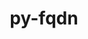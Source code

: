 ---
title: "py-fqdn"
layout: cache
categories: [package, develop]
meta: {"versions": ["1.5.1"], "compilers": ["gcc@=11.1.0", "gcc@=11.4.0", "gcc@=9.4.0"], "oss": ["ubuntu20.04"], "platforms": ["linux"], "targets": ["aarch64", "neoverse_v1", "ppc64le", "x86_64_v3"], "stacks": ["data-vis-sdk", "e4s", "e4s-arm", "e4s-neoverse_v1", "e4s-power", "root"], "num_specs": 37, "num_specs_by_stack": {"e4s-arm": 8, "root": 37, "e4s-neoverse_v1": 6, "e4s-power": 8, "data-vis-sdk": 7, "e4s": 8}}
spec_details: [{"hash": "xj4sifzkybrqbotomauxoxebxbogponq", "compiler": "gcc@=11.4.0", "versions": ["1.5.1"], "os": "ubuntu20.04", "platform": "linux", "target": "aarch64", "variants": ["build_system=python_pip"], "stacks": ["e4s-arm", "root"], "size": "-", "tarball": "https://binaries.spack.io/develop/build_cache/linux-ubuntu20.04-aarch64/gcc-11.4.0/py-fqdn-1.5.1/linux-ubuntu20.04-aarch64-gcc-11.4.0-py-fqdn-1.5.1-xj4sifzkybrqbotomauxoxebxbogponq.spack"}, {"hash": "o3mxly6nt3iwhu3nefpu3hw7jzzkqzij", "compiler": "gcc@=11.4.0", "versions": ["1.5.1"], "os": "ubuntu20.04", "platform": "linux", "target": "aarch64", "variants": ["build_system=python_pip"], "stacks": ["e4s-arm", "root"], "size": "-", "tarball": "https://binaries.spack.io/develop/build_cache/linux-ubuntu20.04-aarch64/gcc-11.4.0/py-fqdn-1.5.1/linux-ubuntu20.04-aarch64-gcc-11.4.0-py-fqdn-1.5.1-o3mxly6nt3iwhu3nefpu3hw7jzzkqzij.spack"}, {"hash": "zrwfysgtdf6a6h5c5qpgolm2nmeyh7zo", "compiler": "gcc@=11.4.0", "versions": ["1.5.1"], "os": "ubuntu20.04", "platform": "linux", "target": "aarch64", "variants": ["build_system=python_pip"], "stacks": ["e4s-arm", "root"], "size": "-", "tarball": "https://binaries.spack.io/develop/build_cache/linux-ubuntu20.04-aarch64/gcc-11.4.0/py-fqdn-1.5.1/linux-ubuntu20.04-aarch64-gcc-11.4.0-py-fqdn-1.5.1-zrwfysgtdf6a6h5c5qpgolm2nmeyh7zo.spack"}, {"hash": "m4fuopfuiafm3n2geyvjuaiqhs2ulsto", "compiler": "gcc@=11.4.0", "versions": ["1.5.1"], "os": "ubuntu20.04", "platform": "linux", "target": "aarch64", "variants": ["build_system=python_pip"], "stacks": ["e4s-arm", "root"], "size": "-", "tarball": "https://binaries.spack.io/develop/build_cache/linux-ubuntu20.04-aarch64/gcc-11.4.0/py-fqdn-1.5.1/linux-ubuntu20.04-aarch64-gcc-11.4.0-py-fqdn-1.5.1-m4fuopfuiafm3n2geyvjuaiqhs2ulsto.spack"}, {"hash": "ah6w2qrl42ittv2uwwtskordhowuddp6", "compiler": "gcc@=11.4.0", "versions": ["1.5.1"], "os": "ubuntu20.04", "platform": "linux", "target": "aarch64", "variants": ["build_system=python_pip"], "stacks": ["e4s-arm", "root"], "size": "-", "tarball": "https://binaries.spack.io/develop/build_cache/linux-ubuntu20.04-aarch64/gcc-11.4.0/py-fqdn-1.5.1/linux-ubuntu20.04-aarch64-gcc-11.4.0-py-fqdn-1.5.1-ah6w2qrl42ittv2uwwtskordhowuddp6.spack"}, {"hash": "6ecyqkbu7tjf2i4wrevta4jxnx22udwr", "compiler": "gcc@=11.4.0", "versions": ["1.5.1"], "os": "ubuntu20.04", "platform": "linux", "target": "aarch64", "variants": ["build_system=python_pip"], "stacks": ["e4s-arm", "root"], "size": "-", "tarball": "https://binaries.spack.io/develop/build_cache/linux-ubuntu20.04-aarch64/gcc-11.4.0/py-fqdn-1.5.1/linux-ubuntu20.04-aarch64-gcc-11.4.0-py-fqdn-1.5.1-6ecyqkbu7tjf2i4wrevta4jxnx22udwr.spack"}, {"hash": "mydhaxinrlb4v25soujw7fch5h6bwkpw", "compiler": "gcc@=11.4.0", "versions": ["1.5.1"], "os": "ubuntu20.04", "platform": "linux", "target": "aarch64", "variants": ["build_system=python_pip"], "stacks": ["e4s-arm", "root"], "size": "-", "tarball": "https://binaries.spack.io/develop/build_cache/linux-ubuntu20.04-aarch64/gcc-11.4.0/py-fqdn-1.5.1/linux-ubuntu20.04-aarch64-gcc-11.4.0-py-fqdn-1.5.1-mydhaxinrlb4v25soujw7fch5h6bwkpw.spack"}, {"hash": "kvicrcadhtdrgbxh5z7zobp2qs4lphl4", "compiler": "gcc@=11.4.0", "versions": ["1.5.1"], "os": "ubuntu20.04", "platform": "linux", "target": "aarch64", "variants": ["build_system=python_pip"], "stacks": ["e4s-arm", "root"], "size": "-", "tarball": "https://binaries.spack.io/develop/build_cache/linux-ubuntu20.04-aarch64/gcc-11.4.0/py-fqdn-1.5.1/linux-ubuntu20.04-aarch64-gcc-11.4.0-py-fqdn-1.5.1-kvicrcadhtdrgbxh5z7zobp2qs4lphl4.spack"}, {"hash": "s6gpcoeklg4nqxzbli5kolqdzncdbgf4", "compiler": "gcc@=11.4.0", "versions": ["1.5.1"], "os": "ubuntu20.04", "platform": "linux", "target": "neoverse_v1", "variants": ["build_system=python_pip"], "stacks": ["e4s-neoverse_v1", "root"], "size": "-", "tarball": "https://binaries.spack.io/develop/build_cache/linux-ubuntu20.04-neoverse_v1/gcc-11.4.0/py-fqdn-1.5.1/linux-ubuntu20.04-neoverse_v1-gcc-11.4.0-py-fqdn-1.5.1-s6gpcoeklg4nqxzbli5kolqdzncdbgf4.spack"}, {"hash": "hcpgbbxefqaieqldzs5myngtw5ogkojg", "compiler": "gcc@=11.4.0", "versions": ["1.5.1"], "os": "ubuntu20.04", "platform": "linux", "target": "neoverse_v1", "variants": ["build_system=python_pip"], "stacks": ["e4s-neoverse_v1", "root"], "size": "-", "tarball": "https://binaries.spack.io/develop/build_cache/linux-ubuntu20.04-neoverse_v1/gcc-11.4.0/py-fqdn-1.5.1/linux-ubuntu20.04-neoverse_v1-gcc-11.4.0-py-fqdn-1.5.1-hcpgbbxefqaieqldzs5myngtw5ogkojg.spack"}, {"hash": "mshkbe4tcbzqckc7sfeyyml2yb5lcynx", "compiler": "gcc@=11.4.0", "versions": ["1.5.1"], "os": "ubuntu20.04", "platform": "linux", "target": "neoverse_v1", "variants": ["build_system=python_pip"], "stacks": ["e4s-neoverse_v1", "root"], "size": "-", "tarball": "https://binaries.spack.io/develop/build_cache/linux-ubuntu20.04-neoverse_v1/gcc-11.4.0/py-fqdn-1.5.1/linux-ubuntu20.04-neoverse_v1-gcc-11.4.0-py-fqdn-1.5.1-mshkbe4tcbzqckc7sfeyyml2yb5lcynx.spack"}, {"hash": "tn3murwjbdjrbs6cr46ldsg3fugworl7", "compiler": "gcc@=11.4.0", "versions": ["1.5.1"], "os": "ubuntu20.04", "platform": "linux", "target": "neoverse_v1", "variants": ["build_system=python_pip"], "stacks": ["e4s-neoverse_v1", "root"], "size": "-", "tarball": "https://binaries.spack.io/develop/build_cache/linux-ubuntu20.04-neoverse_v1/gcc-11.4.0/py-fqdn-1.5.1/linux-ubuntu20.04-neoverse_v1-gcc-11.4.0-py-fqdn-1.5.1-tn3murwjbdjrbs6cr46ldsg3fugworl7.spack"}, {"hash": "73xrcjub7oxjohwwgulnqhoykvatusb6", "compiler": "gcc@=11.4.0", "versions": ["1.5.1"], "os": "ubuntu20.04", "platform": "linux", "target": "neoverse_v1", "variants": ["build_system=python_pip"], "stacks": ["e4s-neoverse_v1", "root"], "size": "-", "tarball": "https://binaries.spack.io/develop/build_cache/linux-ubuntu20.04-neoverse_v1/gcc-11.4.0/py-fqdn-1.5.1/linux-ubuntu20.04-neoverse_v1-gcc-11.4.0-py-fqdn-1.5.1-73xrcjub7oxjohwwgulnqhoykvatusb6.spack"}, {"hash": "pp3namkyx6fpvq2mwnqbawfadxnizeii", "compiler": "gcc@=11.4.0", "versions": ["1.5.1"], "os": "ubuntu20.04", "platform": "linux", "target": "neoverse_v1", "variants": ["build_system=python_pip"], "stacks": ["e4s-neoverse_v1", "root"], "size": "-", "tarball": "https://binaries.spack.io/develop/build_cache/linux-ubuntu20.04-neoverse_v1/gcc-11.4.0/py-fqdn-1.5.1/linux-ubuntu20.04-neoverse_v1-gcc-11.4.0-py-fqdn-1.5.1-pp3namkyx6fpvq2mwnqbawfadxnizeii.spack"}, {"hash": "jyq64ds6m2ah444lm2rc7ocnuesenjsj", "compiler": "gcc@=9.4.0", "versions": ["1.5.1"], "os": "ubuntu20.04", "platform": "linux", "target": "ppc64le", "variants": ["build_system=python_pip"], "stacks": ["e4s-power", "root"], "size": "-", "tarball": "https://binaries.spack.io/develop/build_cache/linux-ubuntu20.04-ppc64le/gcc-9.4.0/py-fqdn-1.5.1/linux-ubuntu20.04-ppc64le-gcc-9.4.0-py-fqdn-1.5.1-jyq64ds6m2ah444lm2rc7ocnuesenjsj.spack"}, {"hash": "2zf7c4up62yzpv4aaaqz3ie4vlcwrcou", "compiler": "gcc@=9.4.0", "versions": ["1.5.1"], "os": "ubuntu20.04", "platform": "linux", "target": "ppc64le", "variants": ["build_system=python_pip"], "stacks": ["e4s-power", "root"], "size": "-", "tarball": "https://binaries.spack.io/develop/build_cache/linux-ubuntu20.04-ppc64le/gcc-9.4.0/py-fqdn-1.5.1/linux-ubuntu20.04-ppc64le-gcc-9.4.0-py-fqdn-1.5.1-2zf7c4up62yzpv4aaaqz3ie4vlcwrcou.spack"}, {"hash": "7frzlbegfy7xtyihpimctihalsabu3qn", "compiler": "gcc@=9.4.0", "versions": ["1.5.1"], "os": "ubuntu20.04", "platform": "linux", "target": "ppc64le", "variants": ["build_system=python_pip"], "stacks": ["e4s-power", "root"], "size": "-", "tarball": "https://binaries.spack.io/develop/build_cache/linux-ubuntu20.04-ppc64le/gcc-9.4.0/py-fqdn-1.5.1/linux-ubuntu20.04-ppc64le-gcc-9.4.0-py-fqdn-1.5.1-7frzlbegfy7xtyihpimctihalsabu3qn.spack"}, {"hash": "fpvzcgr2d5fcjuhd7amtyx7kzokdlqem", "compiler": "gcc@=9.4.0", "versions": ["1.5.1"], "os": "ubuntu20.04", "platform": "linux", "target": "ppc64le", "variants": ["build_system=python_pip"], "stacks": ["e4s-power", "root"], "size": "-", "tarball": "https://binaries.spack.io/develop/build_cache/linux-ubuntu20.04-ppc64le/gcc-9.4.0/py-fqdn-1.5.1/linux-ubuntu20.04-ppc64le-gcc-9.4.0-py-fqdn-1.5.1-fpvzcgr2d5fcjuhd7amtyx7kzokdlqem.spack"}, {"hash": "65552x3wntcc52fsiwppb4jwoaownz5d", "compiler": "gcc@=9.4.0", "versions": ["1.5.1"], "os": "ubuntu20.04", "platform": "linux", "target": "ppc64le", "variants": ["build_system=python_pip"], "stacks": ["e4s-power", "root"], "size": "-", "tarball": "https://binaries.spack.io/develop/build_cache/linux-ubuntu20.04-ppc64le/gcc-9.4.0/py-fqdn-1.5.1/linux-ubuntu20.04-ppc64le-gcc-9.4.0-py-fqdn-1.5.1-65552x3wntcc52fsiwppb4jwoaownz5d.spack"}, {"hash": "cklrlww55kpcp6trbmkh42zad22vo374", "compiler": "gcc@=9.4.0", "versions": ["1.5.1"], "os": "ubuntu20.04", "platform": "linux", "target": "ppc64le", "variants": ["build_system=python_pip"], "stacks": ["e4s-power", "root"], "size": "-", "tarball": "https://binaries.spack.io/develop/build_cache/linux-ubuntu20.04-ppc64le/gcc-9.4.0/py-fqdn-1.5.1/linux-ubuntu20.04-ppc64le-gcc-9.4.0-py-fqdn-1.5.1-cklrlww55kpcp6trbmkh42zad22vo374.spack"}, {"hash": "ipynz22w7tinmp6xlkihfwtmr5rto72p", "compiler": "gcc@=9.4.0", "versions": ["1.5.1"], "os": "ubuntu20.04", "platform": "linux", "target": "ppc64le", "variants": ["build_system=python_pip"], "stacks": ["e4s-power", "root"], "size": "-", "tarball": "https://binaries.spack.io/develop/build_cache/linux-ubuntu20.04-ppc64le/gcc-9.4.0/py-fqdn-1.5.1/linux-ubuntu20.04-ppc64le-gcc-9.4.0-py-fqdn-1.5.1-ipynz22w7tinmp6xlkihfwtmr5rto72p.spack"}, {"hash": "mknigbfzywrcl57lrturk6xuong36e5u", "compiler": "gcc@=9.4.0", "versions": ["1.5.1"], "os": "ubuntu20.04", "platform": "linux", "target": "ppc64le", "variants": ["build_system=python_pip"], "stacks": ["e4s-power", "root"], "size": "-", "tarball": "https://binaries.spack.io/develop/build_cache/linux-ubuntu20.04-ppc64le/gcc-9.4.0/py-fqdn-1.5.1/linux-ubuntu20.04-ppc64le-gcc-9.4.0-py-fqdn-1.5.1-mknigbfzywrcl57lrturk6xuong36e5u.spack"}, {"hash": "6q5t3c7yoyo5c3cv6kesaclfcgk26wae", "compiler": "gcc@=11.1.0", "versions": ["1.5.1"], "os": "ubuntu20.04", "platform": "linux", "target": "x86_64_v3", "variants": ["build_system=python_pip"], "stacks": ["data-vis-sdk", "root"], "size": "-", "tarball": "https://binaries.spack.io/develop/build_cache/linux-ubuntu20.04-x86_64_v3/gcc-11.1.0/py-fqdn-1.5.1/linux-ubuntu20.04-x86_64_v3-gcc-11.1.0-py-fqdn-1.5.1-6q5t3c7yoyo5c3cv6kesaclfcgk26wae.spack"}, {"hash": "kmx4l6glgyktllfe63tv3u45bpyc4olu", "compiler": "gcc@=11.1.0", "versions": ["1.5.1"], "os": "ubuntu20.04", "platform": "linux", "target": "x86_64_v3", "variants": ["build_system=python_pip"], "stacks": ["data-vis-sdk", "root"], "size": "-", "tarball": "https://binaries.spack.io/develop/build_cache/linux-ubuntu20.04-x86_64_v3/gcc-11.1.0/py-fqdn-1.5.1/linux-ubuntu20.04-x86_64_v3-gcc-11.1.0-py-fqdn-1.5.1-kmx4l6glgyktllfe63tv3u45bpyc4olu.spack"}, {"hash": "7fhwaukqwx7cijk7zcc6556yuu4ikscp", "compiler": "gcc@=11.1.0", "versions": ["1.5.1"], "os": "ubuntu20.04", "platform": "linux", "target": "x86_64_v3", "variants": ["build_system=python_pip"], "stacks": ["data-vis-sdk", "root"], "size": "-", "tarball": "https://binaries.spack.io/develop/build_cache/linux-ubuntu20.04-x86_64_v3/gcc-11.1.0/py-fqdn-1.5.1/linux-ubuntu20.04-x86_64_v3-gcc-11.1.0-py-fqdn-1.5.1-7fhwaukqwx7cijk7zcc6556yuu4ikscp.spack"}, {"hash": "ikfml56tlsditn3lsyjsuhdw6ulbm26e", "compiler": "gcc@=11.1.0", "versions": ["1.5.1"], "os": "ubuntu20.04", "platform": "linux", "target": "x86_64_v3", "variants": ["build_system=python_pip"], "stacks": ["data-vis-sdk", "root"], "size": "-", "tarball": "https://binaries.spack.io/develop/build_cache/linux-ubuntu20.04-x86_64_v3/gcc-11.1.0/py-fqdn-1.5.1/linux-ubuntu20.04-x86_64_v3-gcc-11.1.0-py-fqdn-1.5.1-ikfml56tlsditn3lsyjsuhdw6ulbm26e.spack"}, {"hash": "mpqxxkpoc4aghvxutvxeoinejriqa2r6", "compiler": "gcc@=11.1.0", "versions": ["1.5.1"], "os": "ubuntu20.04", "platform": "linux", "target": "x86_64_v3", "variants": ["build_system=python_pip"], "stacks": ["data-vis-sdk", "root"], "size": "-", "tarball": "https://binaries.spack.io/develop/build_cache/linux-ubuntu20.04-x86_64_v3/gcc-11.1.0/py-fqdn-1.5.1/linux-ubuntu20.04-x86_64_v3-gcc-11.1.0-py-fqdn-1.5.1-mpqxxkpoc4aghvxutvxeoinejriqa2r6.spack"}, {"hash": "cevto3xscpbrghsclutldtbsvb6zbr44", "compiler": "gcc@=11.1.0", "versions": ["1.5.1"], "os": "ubuntu20.04", "platform": "linux", "target": "x86_64_v3", "variants": ["build_system=python_pip"], "stacks": ["data-vis-sdk", "root"], "size": "-", "tarball": "https://binaries.spack.io/develop/build_cache/linux-ubuntu20.04-x86_64_v3/gcc-11.1.0/py-fqdn-1.5.1/linux-ubuntu20.04-x86_64_v3-gcc-11.1.0-py-fqdn-1.5.1-cevto3xscpbrghsclutldtbsvb6zbr44.spack"}, {"hash": "mxfnzbvbpzyxb4hnbc77wg2vu4wiwbha", "compiler": "gcc@=11.1.0", "versions": ["1.5.1"], "os": "ubuntu20.04", "platform": "linux", "target": "x86_64_v3", "variants": ["build_system=python_pip"], "stacks": ["data-vis-sdk", "root"], "size": "-", "tarball": "https://binaries.spack.io/develop/build_cache/linux-ubuntu20.04-x86_64_v3/gcc-11.1.0/py-fqdn-1.5.1/linux-ubuntu20.04-x86_64_v3-gcc-11.1.0-py-fqdn-1.5.1-mxfnzbvbpzyxb4hnbc77wg2vu4wiwbha.spack"}, {"hash": "j5li57454yspqlewd4mzkrjc26n53aja", "compiler": "gcc@=11.4.0", "versions": ["1.5.1"], "os": "ubuntu20.04", "platform": "linux", "target": "x86_64_v3", "variants": ["build_system=python_pip"], "stacks": ["e4s", "root"], "size": "-", "tarball": "https://binaries.spack.io/develop/build_cache/linux-ubuntu20.04-x86_64_v3/gcc-11.4.0/py-fqdn-1.5.1/linux-ubuntu20.04-x86_64_v3-gcc-11.4.0-py-fqdn-1.5.1-j5li57454yspqlewd4mzkrjc26n53aja.spack"}, {"hash": "2yyfv7beg2ky5ui5b4o6qi5pocteeao4", "compiler": "gcc@=11.4.0", "versions": ["1.5.1"], "os": "ubuntu20.04", "platform": "linux", "target": "x86_64_v3", "variants": ["build_system=python_pip"], "stacks": ["e4s", "root"], "size": "-", "tarball": "https://binaries.spack.io/develop/build_cache/linux-ubuntu20.04-x86_64_v3/gcc-11.4.0/py-fqdn-1.5.1/linux-ubuntu20.04-x86_64_v3-gcc-11.4.0-py-fqdn-1.5.1-2yyfv7beg2ky5ui5b4o6qi5pocteeao4.spack"}, {"hash": "2nzqd3r4rbydf6ax7444qbvv2pofoqnk", "compiler": "gcc@=11.4.0", "versions": ["1.5.1"], "os": "ubuntu20.04", "platform": "linux", "target": "x86_64_v3", "variants": ["build_system=python_pip"], "stacks": ["e4s", "root"], "size": "-", "tarball": "https://binaries.spack.io/develop/build_cache/linux-ubuntu20.04-x86_64_v3/gcc-11.4.0/py-fqdn-1.5.1/linux-ubuntu20.04-x86_64_v3-gcc-11.4.0-py-fqdn-1.5.1-2nzqd3r4rbydf6ax7444qbvv2pofoqnk.spack"}, {"hash": "znqju5yis5hpflahe2jgxox6jyt5ghha", "compiler": "gcc@=11.4.0", "versions": ["1.5.1"], "os": "ubuntu20.04", "platform": "linux", "target": "x86_64_v3", "variants": ["build_system=python_pip"], "stacks": ["e4s", "root"], "size": "-", "tarball": "https://binaries.spack.io/develop/build_cache/linux-ubuntu20.04-x86_64_v3/gcc-11.4.0/py-fqdn-1.5.1/linux-ubuntu20.04-x86_64_v3-gcc-11.4.0-py-fqdn-1.5.1-znqju5yis5hpflahe2jgxox6jyt5ghha.spack"}, {"hash": "37cx27rd5flsb7qaz6cokxaqjpvyvwip", "compiler": "gcc@=11.4.0", "versions": ["1.5.1"], "os": "ubuntu20.04", "platform": "linux", "target": "x86_64_v3", "variants": ["build_system=python_pip"], "stacks": ["e4s", "root"], "size": "-", "tarball": "https://binaries.spack.io/develop/build_cache/linux-ubuntu20.04-x86_64_v3/gcc-11.4.0/py-fqdn-1.5.1/linux-ubuntu20.04-x86_64_v3-gcc-11.4.0-py-fqdn-1.5.1-37cx27rd5flsb7qaz6cokxaqjpvyvwip.spack"}, {"hash": "jhucaepostp5lyifuh7x2fpzlleds4up", "compiler": "gcc@=11.4.0", "versions": ["1.5.1"], "os": "ubuntu20.04", "platform": "linux", "target": "x86_64_v3", "variants": ["build_system=python_pip"], "stacks": ["e4s", "root"], "size": "-", "tarball": "https://binaries.spack.io/develop/build_cache/linux-ubuntu20.04-x86_64_v3/gcc-11.4.0/py-fqdn-1.5.1/linux-ubuntu20.04-x86_64_v3-gcc-11.4.0-py-fqdn-1.5.1-jhucaepostp5lyifuh7x2fpzlleds4up.spack"}, {"hash": "ivx6c25u7ycmjdwix3crkay3jannirmg", "compiler": "gcc@=11.4.0", "versions": ["1.5.1"], "os": "ubuntu20.04", "platform": "linux", "target": "x86_64_v3", "variants": ["build_system=python_pip"], "stacks": ["e4s", "root"], "size": "-", "tarball": "https://binaries.spack.io/develop/build_cache/linux-ubuntu20.04-x86_64_v3/gcc-11.4.0/py-fqdn-1.5.1/linux-ubuntu20.04-x86_64_v3-gcc-11.4.0-py-fqdn-1.5.1-ivx6c25u7ycmjdwix3crkay3jannirmg.spack"}, {"hash": "xem2eyrynmumusyufxmm5zb6g5w2ee66", "compiler": "gcc@=11.4.0", "versions": ["1.5.1"], "os": "ubuntu20.04", "platform": "linux", "target": "x86_64_v3", "variants": ["build_system=python_pip"], "stacks": ["e4s", "root"], "size": "-", "tarball": "https://binaries.spack.io/develop/build_cache/linux-ubuntu20.04-x86_64_v3/gcc-11.4.0/py-fqdn-1.5.1/linux-ubuntu20.04-x86_64_v3-gcc-11.4.0-py-fqdn-1.5.1-xem2eyrynmumusyufxmm5zb6g5w2ee66.spack"}]
---